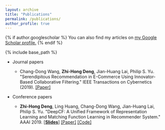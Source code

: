 ```yaml
---
layout: archive
title: "Publications"
permalink: /publications/
author_profile: true
---
```


{% if author.googlescholar %}
  You can also find my articles on <u><a href="{{author.googlescholar}}">my Google Scholar profile</a>.</u>
{% endif %}

{% include base_path %}
* Journal papers
  *  Chang-Dong Wang, **Zhi-Hong Deng**, Jian-Huang Lai, Philip S. Yu. "Serendipitous Recommendation in E-Commerce Using Innovator-Based Collaborative Filtering." IEEE Transactions on Cybernetics (2019). [[Paper]](http://2wildkids.com/files/19TCYB_INVBCF.pdf) 

* Conference papers
  * **Zhi-Hong Deng**, Ling Huang, Chang-Dong Wang, Jian-Huang Lai, Philip S. Yu. "DeepCF: A Unified Framework of Representation Learning and Matching Function Learning in Recommender System." AAAI 2019. [[**Slides**]](http://2wildkids.com/files/AAAI2019-DeepCF.pdf) [[Paper]](http://2wildkids.com/files/19AAAI_DeepCF.pdf) [[Code]](https://github.com/familyld/DeepCF)